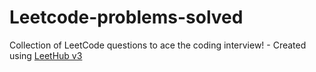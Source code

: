 # Leetcode-problems-solved
Collection of LeetCode questions to ace the coding interview! - Created using [LeetHub v3](https://github.com/raphaelheinz/LeetHub-3.0)

